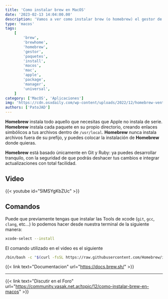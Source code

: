 ```yaml
---
title: 'Como instalar brew en MacOS'
date: '2023-02-13 14:04:00.00'
description: 'Vamos a ver como instalar brew (o homebrew) el gestor de paquetes para devs en MacOS.'
type: 'macos'
tags:
    [
        'brew',
        'brewhome',
        'homebrew',
        'gestor',
        'paquetes',
        'install',
        'macos',
        'mac',
        'apple',
        'package',
        'manager',
        'universal',
    ]
category: ['MacOS', 'Aplicaciones']
img: 'https://cdn.osxdaily.com/wp-content/uploads/2022/12/homebrew-ventura-macos.jpg'
authors: ['PatoJAD']
---
```


**Homebrew** instala todo aquello que necesitas que Apple no instala de serie. **Homebrew** instala cada paquete en su propio directorio, creando enlaces simbólicos a tus archivos dentro de `/usr/local`. **Homebrew** nunca instala archivos fuera de su prefijo, y puedes colocar la instalación de **Homebrew** donde quieras.

**Homebrew** está basado únicamente en Git y Ruby: ya puedes desarrollar tranquilo, con la seguridad de que podrás deshacer tus cambios e integrar actualizaciones con total facilidad.

## Video

{{< youtube id="5lMSYgKbZUc" >}}

## Comandos

Puede que previamente tengas que instalar las Tools de xcode (`git`, `gcc`, `clang`, etc...) lo podemos hacer desde nuestra terminal de la siguiente manera:

```zsh
xcode-select --install
```

El comando utilizado en el video es el siguiente

```zsh
/bin/bash -c "$(curl -fsSL https://raw.githubusercontent.com/Homebrew/install/HEAD/install.sh)"
```

{{< link text="Documentacion" url="https://docs.brew.sh/" >}}

---

{{< link text="Discutir en el Foro" url="https://community.vasak.net.ar/topic/12/como-instalar-brew-en-macos" >}}
